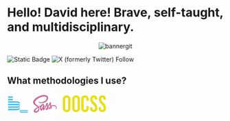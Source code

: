 
# Hello! David here! Brave, self-taught, and multidisciplinary.
</div>
<div align="center">
<img src="https://i.ibb.co/wQKYGtV/bannergit.png" alt="bannergit" border="0">
</div>

  
![Static Badge](https://img.shields.io/badge/code_with_me-%23FAEA27) ![X (formerly Twitter) Follow](https://img.shields.io/twitter/follow/dangelrubio)


## What methodologies I use? 
![bem](https://github.com/dangelrubio/dangelrubio/blob/main/img/bem.png) ![sass](https://github.com/dangelrubio/dangelrubio/blob/main/img/sass.png) ![oocss](https://github.com/dangelrubio/dangelrubio/blob/main/img/oocss.png)
